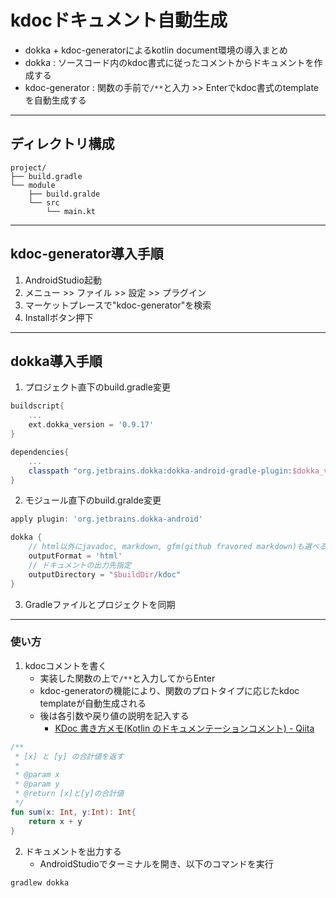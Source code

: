 # kdocドキュメント自動生成
- dokka + kdoc-generatorによるkotlin document環境の導入まとめ
- dokka : ソースコード内のkdoc書式に従ったコメントからドキュメントを作成する
- kdoc-generator : 関数の手前で`/**`と入力 >> Enterでkdoc書式のtemplateを自動生成する

---
## ディレクトリ構成

```
project/
├── build.gradle
└── module
    ├── build.gralde
    └── src
        └── main.kt
```

---
## kdoc-generator導入手順
1. AndroidStudio起動
2. メニュー >> ファイル >> 設定 >> プラグイン
3. マーケットプレースで"kdoc-generator"を検索
4. Installボタン押下

---
## dokka導入手順
1. プロジェクト直下のbuild.gradle変更

```:project/build.gradle
buildscript{
	...
	ext.dokka_version = '0.9.17'
}

dependencies{
	...
	classpath "org.jetbrains.dokka:dokka-android-gradle-plugin:$dokka_version"
}
```

2. モジュール直下のbuild.gralde変更

```:module/build.gradle
apply plugin: 'org.jetbrains.dokka-android'

dokka {
	// html以外にjavadoc, markdown, gfm(github fravored markdown)も選べる
    outputFormat = 'html'
	// ドキュメントの出力先指定
    outputDirectory = "$buildDir/kdoc"
}
```

3. Gradleファイルとプロジェクトを同期

---
### 使い方
1. kdocコメントを書く
	- 実装した関数の上で`/**`と入力してからEnter
	- kdoc-generatorの機能により、関数のプロトタイプに応じたkdoc templateが自動生成される
	- 後は各引数や戻り値の説明を記入する
		- [KDoc 書き方メモ(Kotlin のドキュメンテーションコメント) - Qiita](https://qiita.com/opengl-8080/items/fe43adef48e6162e6166#基本文法)

```kotlin:main.kt
/**
 * [x] と [y] の合計値を返す
 *
 * @param x
 * @param y
 * @return [x]と[y]の合計値
 */
fun sum(x: Int, y:Int): Int{
	return x + y
}
```

2. ドキュメントを出力する
	- AndroidStudioでターミナルを開き、以下のコマンドを実行

```
gradlew dokka
```

